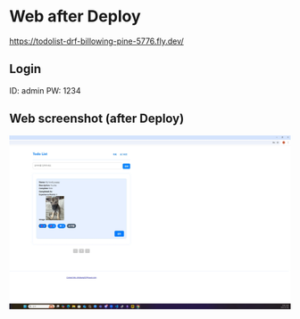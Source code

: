 # Web after Deploy
https://todolist-drf-billowing-pine-5776.fly.dev/

## Login
ID: admin
PW: 1234

## Web screenshot (after Deploy)

![Deployment Screenshot](todolist_DRF/screenshot_after_fly_deploy.jpg)

